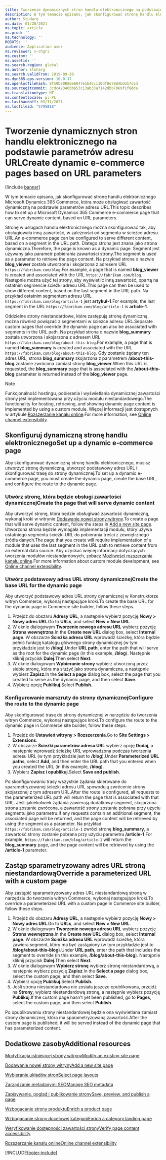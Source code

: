 ```yaml
---
title: Tworzenie dynamicznych stron handlu elektronicznego na podstawie parametrów adresu URL
description: W tym temacie opisano, jak skonfigurować stronę handlu elektronicznego Microsoft Dynamics 365 Commerce, która może obsługiwać zawartość dynamiczną na podstawie parametrów adresu URL.
author: StuHarg
ms.date: 01/28/2021
ms.topic: article
ms.prod: ''
ms.technology: ''
ROBOTS: ''
audience: Application user
ms.reviewer: v-chgri
ms.custom: ''
ms.assetid: ''
ms.search.region: global
ms.author: stuharg
ms.search.validFrom: 2019-09-30
ms.dyn365.ops.version: 10.0.17
ms.openlocfilehash: 8f59b80880e6947e1b45c110df0e78d4bdd57c5d
ms.sourcegitcommit: 3cdc42346bb653c13ab33a7142dbb7969f1f6dda
ms.translationtype: HT
ms.contentlocale: pl-PL
ms.lasthandoff: 03/31/2021
ms.locfileid: "5795818"
---
```

# <a name="create-dynamic-e-commerce-pages-based-on-url-parameters"></a><span data-ttu-id="890cb-103">Tworzenie dynamicznych stron handlu elektronicznego na podstawie parametrów adresu URL</span><span class="sxs-lookup"><span data-stu-id="890cb-103">Create dynamic e-commerce pages based on URL parameters</span></span>

[!include [banner](includes/banner.md)]

<span data-ttu-id="890cb-104">W tym temacie opisano, jak skonfigurować stronę handlu elektronicznego Microsoft Dynamics 365 Commerce, która może obsługiwać zawartość dynamiczną na podstawie parametrów adresu URL.</span><span class="sxs-lookup"><span data-stu-id="890cb-104">This topic describes how to set up a Microsoft Dynamics 365 Commerce e-commerce page that can serve dynamic content, based on URL parameters.</span></span>

<span data-ttu-id="890cb-105">Stronę w usługach handlu elektronicznego można skonfigurować tak, aby obsługiowała inną zawartość, w zależności od segmentu w ścieżce adresu URL.</span><span class="sxs-lookup"><span data-stu-id="890cb-105">An e-commerce page can be configured to serve different content, based on a segment in the URL path.</span></span> <span data-ttu-id="890cb-106">Dlatego strona jest znana jako strona dynamiczna.</span><span class="sxs-lookup"><span data-stu-id="890cb-106">Therefore, the page is known as a dynamic page.</span></span> <span data-ttu-id="890cb-107">Segment jest używany jako parametr pobierania zawartości strony.</span><span class="sxs-lookup"><span data-stu-id="890cb-107">The segment is used as a parameter to retrieve the page content.</span></span> <span data-ttu-id="890cb-108">Na przykład strona o nazwie **blog\_viewer** została utworzona i skojarzona z adresem URL `https://fabrikam.com/blog`.</span><span class="sxs-lookup"><span data-stu-id="890cb-108">For example, a page that is named **blog\_viewer** is created and associated with the URL `https://fabrikam.com/blog`.</span></span> <span data-ttu-id="890cb-109">Następnie można użyć tej strony, aby wyświetlić inną zawartość, opartą na ostatnim segmencie ścieżki adresu URL.</span><span class="sxs-lookup"><span data-stu-id="890cb-109">This page can then be used to show different content, based on the last segment in the URL path.</span></span> <span data-ttu-id="890cb-110">Na przykład ostatnim segmentem adresu URL `https://fabrikam.com/blog/article-1` jest **artykuł-1**.</span><span class="sxs-lookup"><span data-stu-id="890cb-110">For example, the last segment in the URL `https://fabrikam.com/blog/article-1` is **article-1**.</span></span>

<span data-ttu-id="890cb-111">Oddzielne strony niestandardowe, które zastępują stronę dynamiczną, można również powiązać z segmentami w ścieżce adresu URL.</span><span class="sxs-lookup"><span data-stu-id="890cb-111">Separate custom pages that override the dynamic page can also be associated with segments in the URL path.</span></span> <span data-ttu-id="890cb-112">Na przykład strona o nazwie **blog\_summary** została utworzona i skojarzona z adresem URL `https://fabrikam.com/blog/about-this-blog`.</span><span class="sxs-lookup"><span data-stu-id="890cb-112">For example, a page that is named **blog\_summary** is created and associated with the URL `https://fabrikam.com/blog/about-this-blog`.</span></span> <span data-ttu-id="890cb-113">Gdy zostanie żądany ten adres URL, strona **blog\_summary** skojarzona z parametrem **/about-this-blog** zostanie zwrócona zamiast strony **blog\_viewer**.</span><span class="sxs-lookup"><span data-stu-id="890cb-113">When this URL is requested, the **blog\_summary** page that is associated with the **/about-this-blog** parameter is returned instead of the **blog\_viewer** page.</span></span>

> [!NOTE]
> <span data-ttu-id="890cb-114">Funkcjonalność hostingu, pobierania i wyświetlania dynamicznej zawartości strony jest implementowana przy użyciu modułu niestandardowego.</span><span class="sxs-lookup"><span data-stu-id="890cb-114">The functionality for hosting, retrieving, and showing dynamic page content is implemented by using a custom module.</span></span> <span data-ttu-id="890cb-115">Więcej informacji jest dostępnych w artykule [Rozszerzanie kanału online](e-commerce-extensibility/overview.md).</span><span class="sxs-lookup"><span data-stu-id="890cb-115">For more information, see [Online channel extensibility](e-commerce-extensibility/overview.md).</span></span>

## <a name="set-up-a-dynamic-e-commerce-page"></a><span data-ttu-id="890cb-116">Skonfiguruj dynamiczną stronę handlu elektronicznego</span><span class="sxs-lookup"><span data-stu-id="890cb-116">Set up a dynamic e-commerce page</span></span>

<span data-ttu-id="890cb-117">Aby skonfigurować dynamiczną stronę handlu elektronicznego, musisz utworzyć stronę dynamiczną, utworzyć podstawowy adres URL i skonfigurować trasę do strony dynamicznej.</span><span class="sxs-lookup"><span data-stu-id="890cb-117">To set up a dynamic e-commerce page, you must create the dynamic page, create the base URL, and configure the route to the dynamic page.</span></span>

### <a name="create-the-page-that-will-serve-dynamic-content"></a><span data-ttu-id="890cb-118">Utwórz stronę, która będzie obsługi zawartości dynamicznej</span><span class="sxs-lookup"><span data-stu-id="890cb-118">Create the page that will serve dynamic content</span></span>

<span data-ttu-id="890cb-119">Aby utworzyć stronę, która będzie obsługiwać zawartość dynamiczną, wykonaj kroki w witrynie [Dodawanie nowej strony witryny](add-new-page.md).</span><span class="sxs-lookup"><span data-stu-id="890cb-119">To create a page that will serve dynamic content, follow the steps in [Add a new site page](add-new-page.md).</span></span> <span data-ttu-id="890cb-120">Utworzona strona będzie wymagała implementacji modułu, który używa ostatniego segmentu ścieżki URL do pobierania treści z zewnętrznego źródła danych.</span><span class="sxs-lookup"><span data-stu-id="890cb-120">The page that you create will require implementation of a module that uses the last segment in the URL path to retrieve content from an external data source.</span></span> <span data-ttu-id="890cb-121">Aby uzyskać więcej informacji dotyczących tworzenia modułów niestandardowych, zobacz [Możliwości rozszerzania kanału online](e-commerce-extensibility/overview.md).</span><span class="sxs-lookup"><span data-stu-id="890cb-121">For more information about custom module development, see [Online channel extensibility](e-commerce-extensibility/overview.md).</span></span>

### <a name="create-the-base-url-for-the-dynamic-page"></a><span data-ttu-id="890cb-122">Utwórz podstawowy adres URL strony dynamicznej</span><span class="sxs-lookup"><span data-stu-id="890cb-122">Create the base URL for the dynamic page</span></span>

<span data-ttu-id="890cb-123">Aby utworzyć podstawowy adres URL strony dynamicznej w Konstruktorze witryn Commerce, wykonaj następujące kroki.</span><span class="sxs-lookup"><span data-stu-id="890cb-123">To create the base URL for the dynamic page in Commerce site builder, follow these steps.</span></span>

1. <span data-ttu-id="890cb-124">Przejdź do obszaru **Adresy URL**, a następnie wybierz pozycję **Nowy \> Nowy adres URL**.</span><span class="sxs-lookup"><span data-stu-id="890cb-124">Go to **URLs**, and select **New \> New URL**.</span></span>
1. <span data-ttu-id="890cb-125">W oknie dialogowym **Tworzenie nowego adresu URL** wybierz pozycję **Strona wewnętrzna**.</span><span class="sxs-lookup"><span data-stu-id="890cb-125">In the **Create new URL** dialog box, select **Internal page**.</span></span> <span data-ttu-id="890cb-126">W obszarze **Ścieżka adresu URL** wprowadź ścieżkę, która będzie pełnić funkcję katalogu głównego strony dynamicznej (w tym przykładzie jest to **/blog**).</span><span class="sxs-lookup"><span data-stu-id="890cb-126">Under **URL path**, enter the path that will serve as the root for the dynamic page (in this example, **/blog**).</span></span> <span data-ttu-id="890cb-127">Następnie kliknij przycisk **Dalej**.</span><span class="sxs-lookup"><span data-stu-id="890cb-127">Then select **Next**.</span></span>
1. <span data-ttu-id="890cb-128">W oknie dialogowym **Wybieranie strony** wybierz utworzoną przez siebie stronę, która ma służyć jako strona dynamiczna, a następnie wybierz **Zapisz**.</span><span class="sxs-lookup"><span data-stu-id="890cb-128">In the **Select a page** dialog box, select the page that you created to serve as the dynamic page, and then select **Save**.</span></span>
1. <span data-ttu-id="890cb-129">Wybierz opcję **Publikuj**.</span><span class="sxs-lookup"><span data-stu-id="890cb-129">Select **Publish**.</span></span>

### <a name="configure-the-route-to-the-dynamic-page"></a><span data-ttu-id="890cb-130">Konfigurowanie marszruty do strony dynamicznej</span><span class="sxs-lookup"><span data-stu-id="890cb-130">Configure the route to the dynamic page</span></span>

<span data-ttu-id="890cb-131">Aby skonfigurować trasę do strony dynamicznej w narzędziu do tworzenia witryn Commerce, wykonaj następujące kroki.</span><span class="sxs-lookup"><span data-stu-id="890cb-131">To configure the route to the dynamic page in Commerce site builder, follow these steps.</span></span>

1. <span data-ttu-id="890cb-132">Przejdź do **Ustawień witryny \> Rozszerzenia**.</span><span class="sxs-lookup"><span data-stu-id="890cb-132">Go to **Site Settings \> Extensions**.</span></span>
1. <span data-ttu-id="890cb-133">W obszarze **Ścieżki parametrów adresu URL** wybierz opcję **Dodaj**, a następnie wprowadź ścieżkę URL wprowadzona podczas tworzenia adresu URL (w tym przykładzie jest to **/blog**).</span><span class="sxs-lookup"><span data-stu-id="890cb-133">Under **Parameterized URL paths**, select **Add**, and then enter the URL path that you entered when you created the URL (in this example, **/blog**).</span></span>
1. <span data-ttu-id="890cb-134">Wybierz **Zapisz i opublikuj**.</span><span class="sxs-lookup"><span data-stu-id="890cb-134">Select **Save and publish**.</span></span>

<span data-ttu-id="890cb-135">Po skonfigurowaniu trasy wszystkie żądania skierowane do sparametryzowanej ścieżki adresu URL spowodują zwrócenie strony skojarzonej z tym adresem URL.</span><span class="sxs-lookup"><span data-stu-id="890cb-135">After the route is configured, all requests to the parameterized URL path will return the page that is associated with that URL.</span></span> <span data-ttu-id="890cb-136">Jeśli jakiekolwiek żądania zawierają dodatkowy segment, skojarzona strona zostanie zwrócona, a zawartość strony zostanie pobrana przy użyciu segmentu jako parametru.</span><span class="sxs-lookup"><span data-stu-id="890cb-136">If any requests contain an additional segment, the associated page will be returned, and the page content will be retrieved by using the segment as a parameter.</span></span> <span data-ttu-id="890cb-137">Na przykład `https://fabrikam.com/blog/article-1` zwróci stronę **blog\_summary**, a zawartość strony zostanie pobrana przy użyciu parametru **/article-1**.</span><span class="sxs-lookup"><span data-stu-id="890cb-137">For example, `https://fabrikam.com/blog/article-1` will return the **blog\_summary** page, and the page content will be retrieved by using the **/article-1** parameter.</span></span>

## <a name="override-a-parameterized-url-with-a-custom-page"></a><span data-ttu-id="890cb-138">Zastąp sparametryzowany adres URL stroną niestandardową</span><span class="sxs-lookup"><span data-stu-id="890cb-138">Override a parameterized URL with a custom page</span></span>

<span data-ttu-id="890cb-139">Aby zastąpić sparametryzowany adres URL niestandardową stroną w narzędziu do tworzenia witryn Commerce, wykonaj następujące kroki.</span><span class="sxs-lookup"><span data-stu-id="890cb-139">To override a parameterized URL with a custom page in Commerce site builder, follow these steps.</span></span>

1. <span data-ttu-id="890cb-140">Przejdź do obszaru **Adresy URL**, a następnie wybierz pozycję **Nowy \> Nowy adres URL**.</span><span class="sxs-lookup"><span data-stu-id="890cb-140">Go to **URLs**, and select **New \> New URL**.</span></span>
1. <span data-ttu-id="890cb-141">W oknie dialogowym **Tworzenie nowego adresu URL** wybierz pozycję **Strona wewnętrzna**.</span><span class="sxs-lookup"><span data-stu-id="890cb-141">In the **Create new URL** dialog box, select **Internal page**.</span></span> <span data-ttu-id="890cb-142">W obszarze **Ścieżka adresu URL** wprowadź ścieżkę, która zawiera segment, który ma być zastąpiony (w tym przykładzie jest to **/blog/about-this-blog**).</span><span class="sxs-lookup"><span data-stu-id="890cb-142">Under **URL path**, enter the path that includes the segment to override (in this example, **/blog/about-this-blog**).</span></span> <span data-ttu-id="890cb-143">Następnie kliknij przycisk **Dalej**.</span><span class="sxs-lookup"><span data-stu-id="890cb-143">Then select **Next**.</span></span>
1. <span data-ttu-id="890cb-144">W oknie dialogowym **Wybierz stronę** wybierz stronę niestandardową, a następnie wybierz pozycję **Zapisz**.</span><span class="sxs-lookup"><span data-stu-id="890cb-144">In the **Select a page** dialog box, select the custom page, and then select **Save**.</span></span>
1. <span data-ttu-id="890cb-145">Wybierz opcję **Publikuj**.</span><span class="sxs-lookup"><span data-stu-id="890cb-145">Select **Publish**.</span></span>
1. <span data-ttu-id="890cb-146">Jeśli strona niestandardowa nie została jeszcze opublikowana, przejdź na **Strony**, wybierz niestandardową stronę, a następnie wybierz pozycję **Publikuj**.</span><span class="sxs-lookup"><span data-stu-id="890cb-146">If the custom page hasn't yet been published, go to **Pages**, select the custom page, and then select **Publish**.</span></span>

<span data-ttu-id="890cb-147">Po opublikowaniu strony niestandardowej będzie ona wyświetlana zamiast strony dynamicznej, która ma sparametryzowaną zawartość.</span><span class="sxs-lookup"><span data-stu-id="890cb-147">After the custom page is published, it will be served instead of the dynamic page that has parameterized content.</span></span>

## <a name="additional-resources"></a><span data-ttu-id="890cb-148">Dodatkowe zasoby</span><span class="sxs-lookup"><span data-stu-id="890cb-148">Additional resources</span></span>

[<span data-ttu-id="890cb-149">Modyfikacja istniejącej strony witryny</span><span class="sxs-lookup"><span data-stu-id="890cb-149">Modify an existing site page</span></span>](modify-existing-page.md)

[<span data-ttu-id="890cb-150">Dodawanie nowej strony witryny</span><span class="sxs-lookup"><span data-stu-id="890cb-150">Add a new site page</span></span>](add-new-page.md)

[<span data-ttu-id="890cb-151">Wybieranie układów stron</span><span class="sxs-lookup"><span data-stu-id="890cb-151">Select page layouts</span></span>](select-page-layouts.md)

[<span data-ttu-id="890cb-152">Zarządzanie metadanymi SEO</span><span class="sxs-lookup"><span data-stu-id="890cb-152">Manage SEO metadata</span></span>](manage-seo-metadata.md)

[<span data-ttu-id="890cb-153">Zapisywanie, pogląd i publikowanie strony</span><span class="sxs-lookup"><span data-stu-id="890cb-153">Save, preview, and publish a page</span></span>](save-preview-publish-page.md)

[<span data-ttu-id="890cb-154">Wzbogacanie strony produktu</span><span class="sxs-lookup"><span data-stu-id="890cb-154">Enrich a product page</span></span>](enrich-product-page.md)

[<span data-ttu-id="890cb-155">Wzbogacanie strony docelowej kategorii</span><span class="sxs-lookup"><span data-stu-id="890cb-155">Enrich a category landing page</span></span>](enrich-category-page.md)

[<span data-ttu-id="890cb-156">Weryfikowanie dostępności zawartości strony</span><span class="sxs-lookup"><span data-stu-id="890cb-156">Verify page content accessibility</span></span>](verify-accessibility.md)

[<span data-ttu-id="890cb-157">Rozszerzanie kanału online</span><span class="sxs-lookup"><span data-stu-id="890cb-157">Online channel extensibility</span></span>](e-commerce-extensibility/overview.md)


[!INCLUDE[footer-include](../includes/footer-banner.md)]
